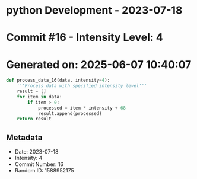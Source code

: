 ﻿# python Development - 2023-07-18
# Commit #16 - Intensity Level: 4
# Generated on: 2025-06-07 10:40:07
```python
def process_data_16(data, intensity=4):
    '''Process data with specified intensity level'''
    result = []
    for item in data:
        if item > 0:
            processed = item * intensity + 68
            result.append(processed)
    return result
```
## Metadata
- Date: 2023-07-18
- Intensity: 4
- Commit Number: 16
- Random ID: 1588952175
